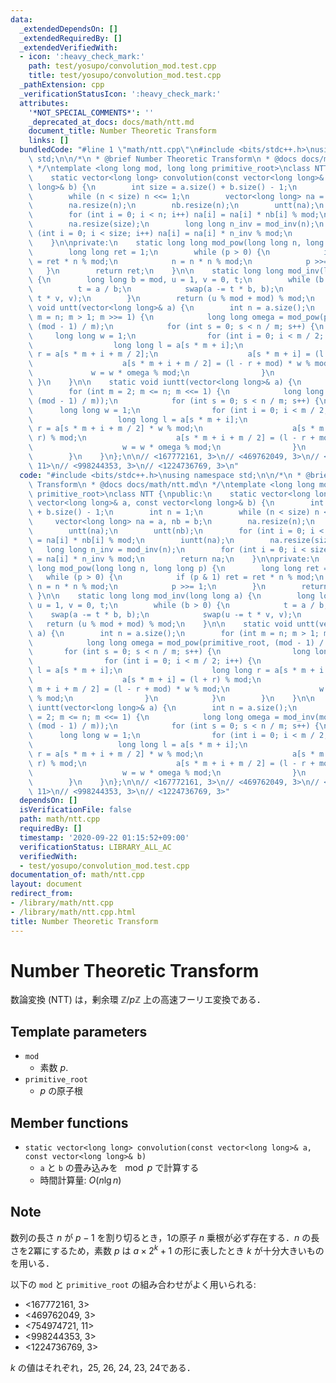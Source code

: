 ```yaml
---
data:
  _extendedDependsOn: []
  _extendedRequiredBy: []
  _extendedVerifiedWith:
  - icon: ':heavy_check_mark:'
    path: test/yosupo/convolution_mod.test.cpp
    title: test/yosupo/convolution_mod.test.cpp
  _pathExtension: cpp
  _verificationStatusIcon: ':heavy_check_mark:'
  attributes:
    '*NOT_SPECIAL_COMMENTS*': ''
    _deprecated_at_docs: docs/math/ntt.md
    document_title: Number Theoretic Transform
    links: []
  bundledCode: "#line 1 \"math/ntt.cpp\"\n#include <bits/stdc++.h>\nusing namespace\
    \ std;\n\n/*\n * @brief Number Theoretic Transform\n * @docs docs/math/ntt.md\n\
    \ */\ntemplate <long long mod, long long primitive_root>\nclass NTT {\npublic:\n\
    \    static vector<long long> convolution(const vector<long long>& a, const vector<long\
    \ long>& b) {\n        int size = a.size() + b.size() - 1;\n        int n = 1;\n\
    \        while (n < size) n <<= 1;\n        vector<long long> na = a, nb = b;\n\
    \        na.resize(n);\n        nb.resize(n);\n        untt(na);\n        untt(nb);\n\
    \        for (int i = 0; i < n; i++) na[i] = na[i] * nb[i] % mod;\n        iuntt(na);\n\
    \        na.resize(size);\n        long long n_inv = mod_inv(n);\n        for\
    \ (int i = 0; i < size; i++) na[i] = na[i] * n_inv % mod;\n        return na;\n\
    \    }\n\nprivate:\n    static long long mod_pow(long long n, long long p) {\n\
    \        long long ret = 1;\n        while (p > 0) {\n            if (p & 1) ret\
    \ = ret * n % mod;\n            n = n * n % mod;\n            p >>= 1;\n     \
    \   }\n        return ret;\n    }\n\n    static long long mod_inv(long long a)\
    \ {\n        long long b = mod, u = 1, v = 0, t;\n        while (b > 0) {\n  \
    \          t = a / b;\n            swap(a -= t * b, b);\n            swap(u -=\
    \ t * v, v);\n        }\n        return (u % mod + mod) % mod;\n    }\n\n    static\
    \ void untt(vector<long long>& a) {\n        int n = a.size();\n        for (int\
    \ m = n; m > 1; m >>= 1) {\n            long long omega = mod_pow(primitive_root,\
    \ (mod - 1) / m);\n            for (int s = 0; s < n / m; s++) {\n           \
    \     long long w = 1;\n                for (int i = 0; i < m / 2; i++) {\n  \
    \                  long long l = a[s * m + i];\n                    long long\
    \ r = a[s * m + i + m / 2];\n                    a[s * m + i] = (l + r) % mod;\n\
    \                    a[s * m + i + m / 2] = (l - r + mod) * w % mod;\n       \
    \             w = w * omega % mod;\n                }\n            }\n       \
    \ }\n    }\n\n    static void iuntt(vector<long long>& a) {\n        int n = a.size();\n\
    \        for (int m = 2; m <= n; m <<= 1) {\n            long long omega = mod_inv(mod_pow(primitive_root,\
    \ (mod - 1) / m));\n            for (int s = 0; s < n / m; s++) {\n          \
    \      long long w = 1;\n                for (int i = 0; i < m / 2; i++) {\n \
    \                   long long l = a[s * m + i];\n                    long long\
    \ r = a[s * m + i + m / 2] * w % mod;\n                    a[s * m + i] = (l +\
    \ r) % mod;\n                    a[s * m + i + m / 2] = (l - r + mod) % mod;\n\
    \                    w = w * omega % mod;\n                }\n            }\n\
    \        }\n    }\n};\n\n// <167772161, 3>\n// <469762049, 3>\n// <754974721,\
    \ 11>\n// <998244353, 3>\n// <1224736769, 3>\n"
  code: "#include <bits/stdc++.h>\nusing namespace std;\n\n/*\n * @brief Number Theoretic\
    \ Transform\n * @docs docs/math/ntt.md\n */\ntemplate <long long mod, long long\
    \ primitive_root>\nclass NTT {\npublic:\n    static vector<long long> convolution(const\
    \ vector<long long>& a, const vector<long long>& b) {\n        int size = a.size()\
    \ + b.size() - 1;\n        int n = 1;\n        while (n < size) n <<= 1;\n   \
    \     vector<long long> na = a, nb = b;\n        na.resize(n);\n        nb.resize(n);\n\
    \        untt(na);\n        untt(nb);\n        for (int i = 0; i < n; i++) na[i]\
    \ = na[i] * nb[i] % mod;\n        iuntt(na);\n        na.resize(size);\n     \
    \   long long n_inv = mod_inv(n);\n        for (int i = 0; i < size; i++) na[i]\
    \ = na[i] * n_inv % mod;\n        return na;\n    }\n\nprivate:\n    static long\
    \ long mod_pow(long long n, long long p) {\n        long long ret = 1;\n     \
    \   while (p > 0) {\n            if (p & 1) ret = ret * n % mod;\n           \
    \ n = n * n % mod;\n            p >>= 1;\n        }\n        return ret;\n   \
    \ }\n\n    static long long mod_inv(long long a) {\n        long long b = mod,\
    \ u = 1, v = 0, t;\n        while (b > 0) {\n            t = a / b;\n        \
    \    swap(a -= t * b, b);\n            swap(u -= t * v, v);\n        }\n     \
    \   return (u % mod + mod) % mod;\n    }\n\n    static void untt(vector<long long>&\
    \ a) {\n        int n = a.size();\n        for (int m = n; m > 1; m >>= 1) {\n\
    \            long long omega = mod_pow(primitive_root, (mod - 1) / m);\n     \
    \       for (int s = 0; s < n / m; s++) {\n                long long w = 1;\n\
    \                for (int i = 0; i < m / 2; i++) {\n                    long long\
    \ l = a[s * m + i];\n                    long long r = a[s * m + i + m / 2];\n\
    \                    a[s * m + i] = (l + r) % mod;\n                    a[s *\
    \ m + i + m / 2] = (l - r + mod) * w % mod;\n                    w = w * omega\
    \ % mod;\n                }\n            }\n        }\n    }\n\n    static void\
    \ iuntt(vector<long long>& a) {\n        int n = a.size();\n        for (int m\
    \ = 2; m <= n; m <<= 1) {\n            long long omega = mod_inv(mod_pow(primitive_root,\
    \ (mod - 1) / m));\n            for (int s = 0; s < n / m; s++) {\n          \
    \      long long w = 1;\n                for (int i = 0; i < m / 2; i++) {\n \
    \                   long long l = a[s * m + i];\n                    long long\
    \ r = a[s * m + i + m / 2] * w % mod;\n                    a[s * m + i] = (l +\
    \ r) % mod;\n                    a[s * m + i + m / 2] = (l - r + mod) % mod;\n\
    \                    w = w * omega % mod;\n                }\n            }\n\
    \        }\n    }\n};\n\n// <167772161, 3>\n// <469762049, 3>\n// <754974721,\
    \ 11>\n// <998244353, 3>\n// <1224736769, 3>"
  dependsOn: []
  isVerificationFile: false
  path: math/ntt.cpp
  requiredBy: []
  timestamp: '2020-09-22 01:15:52+09:00'
  verificationStatus: LIBRARY_ALL_AC
  verifiedWith:
  - test/yosupo/convolution_mod.test.cpp
documentation_of: math/ntt.cpp
layout: document
redirect_from:
- /library/math/ntt.cpp
- /library/math/ntt.cpp.html
title: Number Theoretic Transform
---
```

# Number Theoretic Transform

数論変換 (NTT) は，剰余環 $\mathbb{Z}/p\mathbb{Z}$ 上の高速フーリエ変換である．

## Template parameters

- `mod`
    - 素数 $p$.
- `primitive_root`
    - $p$ の原子根

## Member functions

- `static vector<long long> convolution(const vector<long long>& a, const vector<long long>& b)`
    - `a` と `b` の畳み込みを $\mod p$ で計算する
    - 時間計算量: $O(n\lg n)$

## Note

数列の長さ $n$ が $p - 1$ を割り切るとき，1の原子 $n$ 乗根が必ず存在する．$n$ の長さを2冪にするため，素数 $p$ は $a \times 2^k + 1$ の形に表したとき $k$ が十分大きいものを用いる．

以下の `mod` と `primitive_root` の組み合わせがよく用いられる:
- <167772161, 3>
- <469762049, 3>
- <754974721, 11>
- <998244353, 3>
- <1224736769, 3>

$k$ の値はそれぞれ，25, 26, 24, 23, 24である．
